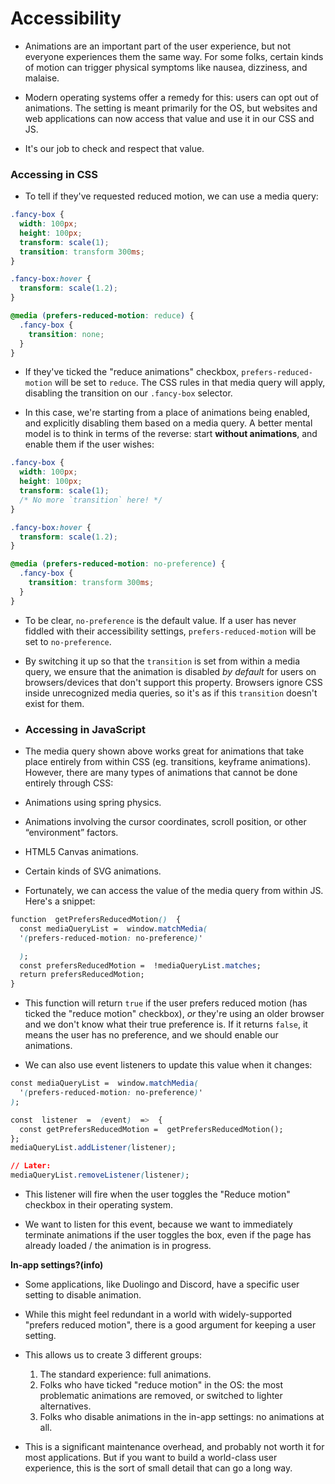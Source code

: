 # Accessibility

- Animations are an important part of the user experience, but not everyone experiences them the same way. For some folks, certain kinds of motion can trigger physical symptoms like nausea, dizziness, and malaise.

- Modern operating systems offer a remedy for this: users can opt out of animations. The setting is meant primarily for the OS, but websites and web applications can now access that value and use it in our CSS and JS.

- It's our job to check and respect that value.

### Accessing in CSS

- To tell if they've requested reduced motion, we can use a media query:

```css
.fancy-box {
  width: 100px;
  height: 100px;
  transform: scale(1);
  transition: transform 300ms;
}

.fancy-box:hover {
  transform: scale(1.2);
}

@media (prefers-reduced-motion: reduce) {
  .fancy-box {
    transition: none;
  }
}
```

- If they've ticked the "reduce animations" checkbox, `prefers-reduced-motion` will be set to `reduce`. The CSS rules in that media query will apply, disabling the transition on our `.fancy-box` selector.

- In this case, we're starting from a place of animations being enabled, and explicitly disabling them based on a media query. A better mental model is to think in terms of the reverse: start **without animations**, and enable them if the user wishes:

```css
.fancy-box {
  width: 100px;
  height: 100px;
  transform: scale(1);
  /* No more `transition` here! */
}

.fancy-box:hover {
  transform: scale(1.2);
}

@media (prefers-reduced-motion: no-preference) {
  .fancy-box {
    transition: transform 300ms;
  }
}
```

- To be clear, `no-preference` is the default value. If a user has never fiddled with their accessibility settings, `prefers-reduced-motion` will be set to `no-preference`.

- By switching it up so that the `transition` is set from within a media query, we ensure that the animation is disabled _by default_ for users on browsers/devices that don't support this property. Browsers ignore CSS inside unrecognized media queries, so it's as if this `transition` doesn't exist for them.

- ### Accessing in JavaScript

- The media query shown above works great for animations that take place entirely from within CSS (eg. transitions, keyframe animations). However, there are many types of animations that cannot be done entirely through CSS:

- Animations using spring physics.
- Animations involving the cursor coordinates, scroll position, or other “environment” factors.
- HTML5 Canvas animations.
- Certain kinds of SVG animations.

- Fortunately, we can access the value of the media query from within JS. Here's a snippet:

```css
function  getPrefersReducedMotion()  {
  const mediaQueryList =  window.matchMedia(
  '(prefers-reduced-motion: no-preference)'

  );
  const prefersReducedMotion =  !mediaQueryList.matches;
  return prefersReducedMotion;
}
```

- This function will return `true` if the user prefers reduced motion (has ticked the "reduce motion" checkbox), _or_ they're using an older browser and we don't know what their true preference is. If it returns `false`, it means the user has no preference, and we should enable our animations.

- We can also use event listeners to update this value when it changes:

```css
const mediaQueryList =  window.matchMedia(
  '(prefers-reduced-motion: no-preference)'
);

const  listener  =  (event)  =>  {
  const getPrefersReducedMotion =  getPrefersReducedMotion();
};
mediaQueryList.addListener(listener);

// Later:
mediaQueryList.removeListener(listener);
```

- This listener will fire when the user toggles the "Reduce motion" checkbox in their operating system.

- We want to listen for this event, because we want to immediately terminate animations if the user toggles the box, even if the page has already loaded / the animation is in progress.

**In-app settings?(info)**

- Some applications, like Duolingo and Discord, have a specific user setting to disable animation.

- While this might feel redundant in a world with widely-supported "prefers reduced motion", there is a good argument for keeping a user setting.

- This allows us to create 3 different groups:

  1.  The standard experience: full animations.
  2.  Folks who have ticked "reduce motion" in the OS: the most problematic animations are removed, or switched to lighter alternatives.
  3.  Folks who disable animations in the in-app settings: no animations at all.

- This is a significant maintenance overhead, and probably not worth it for most applications. But if you want to build a world-class user experience, this is the sort of small detail that can go a long way.

